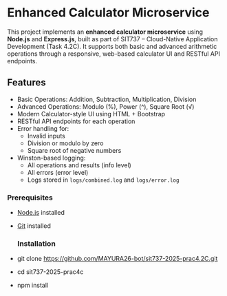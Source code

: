 #  Enhanced Calculator Microservice

This project implements an **enhanced calculator microservice** using **Node.js** and **Express.js**, built as part of SIT737 – Cloud-Native Application Development (Task 4.2C). It supports both basic and advanced arithmetic operations through a responsive, web-based calculator UI and RESTful API endpoints.


##  Features

-  Basic Operations: Addition, Subtraction, Multiplication, Division
-  Advanced Operations: Modulo (%), Power (^), Square Root (√)
-  Modern Calculator-style UI using HTML + Bootstrap
-  RESTful API endpoints for each operation
-  Error handling for:
   - Invalid inputs
   - Division or modulo by zero
   - Square root of negative numbers
-  Winston-based logging:
   - All operations and results (info level)
   - All errors (error level)
   - Logs stored in `logs/combined.log` and `logs/error.log`

### Prerequisites
- [Node.js](https://nodejs.org/en/) installed
- [Git](https://git-scm.com/) installed

  ### Installation
- git clone https://github.com/MAYURA26-bot/sit737-2025-prac4.2C.git
- cd sit737-2025-prac4c
- npm install

